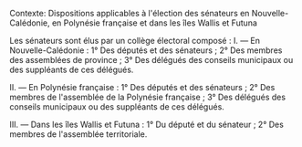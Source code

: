 Contexte: Dispositions applicables à l'élection des sénateurs en Nouvelle-Calédonie, en Polynésie française et dans les îles Wallis et Futuna

Les sénateurs sont élus par un collège électoral composé : I. — En Nouvelle-Calédonie : 1° Des députés et des sénateurs ; 2° Des membres des assemblées de province ; 3° Des délégués des conseils municipaux ou des suppléants de ces délégués.

II. — En Polynésie française : 1° Des députés et des sénateurs ; 2° Des membres de l'assemblée de la Polynésie française ; 3° Des délégués des conseils municipaux ou des suppléants de ces délégués.

III. — Dans les îles Wallis et Futuna : 1° Du député et du sénateur ; 2° Des membres de l'assemblée territoriale.